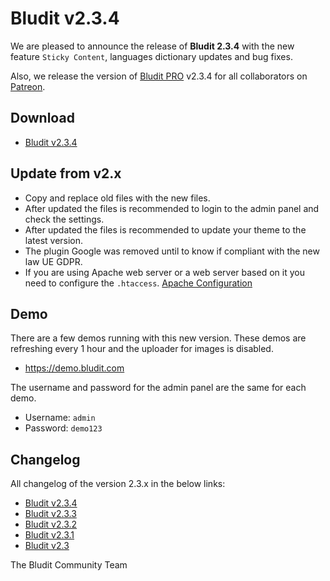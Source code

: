 # Bludit v2.3.4
<!-- date: 2018-04-02 11:00:00 -->

We are pleased to announce the release of **Bludit 2.3.4** with the new feature `Sticky Content`, languages dictionary updates and bug fixes.

Also, we release the version of [Bludit PRO](https://pro.bludit.com) v2.3.4 for all collaborators on [Patreon](https://www.patreon.com/bludit).

## Download
- [Bludit v2.3.4](https://df6m0u2ovo2fu.cloudfront.net/builds/bludit-2-3-4.zip)

<!-- pagebreak -->

## Update from v2.x
- Copy and replace old files with the new files.
- After updated the files is recommended to login to the admin panel and check the settings.
- After updated the files is recommended to update your theme to the latest version.
- The plugin Google was removed until to know if compliant with the new law UE GDPR.
- If you are using Apache web server or a web server based on it you need to configure the `.htaccess`. [Apache Configuration](https://docs.bludit.com/en/webservers/apache)

## Demo
There are a few demos running with this new version. These demos are refreshing every 1 hour and the uploader for images is disabled.
- https://demo.bludit.com

The username and password for the admin panel are the same for each demo.
- Username: `admin`
- Password: `demo123`

## Changelog
All changelog of the version 2.3.x in the below links:
- [Bludit v2.3.4](https://github.com/bludit/bludit/releases/tag/2.3.4)
- [Bludit v2.3.3](https://github.com/bludit/bludit/releases/tag/2.3.3)
- [Bludit v2.3.2](https://github.com/bludit/bludit/releases/tag/2.3.2)
- [Bludit v2.3.1](https://github.com/bludit/bludit/releases/tag/2.3.1)
- [Bludit v2.3](https://github.com/bludit/bludit/releases/tag/2.3)

The Bludit Community Team
